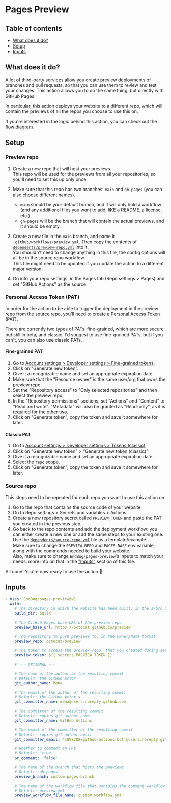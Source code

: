 # Pages Preview

## Table of contents

- [What does it do?](#what-does-it-do)
- [Setup](#faqs)
- [Inputs](#inputs)

## What does it do?

A lot of third-party services allow you create preview deployments of branches and pull requests, so that you can use them to review and test your changes. This action allows you to do the same thing, but directly with GitHub Pages.  

In particular, this action deploys your website to a different repo, which will contain the previews of all the repos you choose to use this on. 

If you're interested in the logic behind this action, you can check out the [flow diagram](docs/flow_diagram.md).

## Setup

### Preview repo

1. Create a new repo that will host your previews.  
  This repo will be used for the previews from all your repositories, so you'll need to set this up only once.

2. Make sure that this repo has two branches: `main` and `gh-pages` (you can also choose different names).
    - `main` should be your default branch, and it will only hold a workflow (and any additional files you want to add, liKE a README, a license, etc.). 
    - `gh-pages` will be the branch that will contain the actual previews, and it should be empty.

3. Create a new file in the `main` branch, and name it `.github/workflows/preview.yml`. Then copy the contents of [`dependents/preview-repo.yml`](dependents/preview_repo.yml) into it.  
  You shouldn't need to change anything in this file, the config options will all be in the source repo workflow.  
  This file might need to be updated if you update the action to a different major version.

4. Go into your repo settings, in the Pages tab (Repo settings > Pages) and set "GitHub Actions" as the source.

### Personal Access Token (PAT)

In order for the action to be able to trigger the deployment in the preview repo from the source repo, you'll need to create a Personal Access Token (PAT).  

There are currently two types of PATs: fine-grained, which are more secure but still in beta, and classic. I'd suggest to use fine-grained PATs, but if you can't, you can also use classic PATs.  

#### Fine-grained PAT

1. Go to [Account settings > Developer settings > Fine-grained tokens](https://github.com/settings/tokens?type=beta).
2. Click on "Generate new token".
3. Give it a recognizable name and set an appropriate expiration date.
4. Make sure that the "Resource owner" is the same user/org that owns the preview repo.
5. Set the "Repository access" to "Only selected repositories" and then select the preview repo.
6. In the "Repository permissions" sections, set "Actions" and "Content" to "Read and write". "Metadata" will also be granted as "Read-only", as it is required for the other two.
7. Click on "Generate token", copy the token and save it somewhere for later.

#### Classic PAT

1. Go to [Account settings > Developer settings > Tokens (classic)](https://github.com/settings/tokens).
2. Click on "Generate new token" > "Generate new token (classic)"
3. Give it a recognizable name and set an appropriate expiration date.
4. Select the `repo` scope.
5. Click on "Generate token", copy the token and save it somewhere for later.

### Source repo

This steps need to be repeated for each repo you want to use this action on.

1. Go to the repo that contains the source code of your website.
2. Go to Repo settings > Secrets and variables > Actions.
3. Create a new repository secret called `PREVIEW_TOKEN` and paste the PAT you created in the previous step.
4. Go back to the repo contents and add the deployment workflow: you can either create a new one or add the same steps to your existing one. Use the [`dependents/source-repo.yml`](dependents/source_repo.yml) file as a template/example.  
  Make sure to change the `PREVIEW_REPO` and `PAGES_BASE` env variable, along with the commands needed to build your website.  
  Also, make sure to change `EndBug/pages-preview`'s inputs to match your needs: more info on that in the ["Inputs"](#inputs) section of this file.

All done! You're now ready to use the action 🎉

## Inputs

```yaml
- uses: EndBug/pages-preview@v1
  with:
    # The directory in which the website has been built, in the a/b/c format
    build_dir: build

    # The GitHub Pages base URL of the preview repo
    preview_base_url: https://octocat.github.io/preview

    # The repository to push previews to, in the Owner/Name format
    preview_repo: octocat/preview

    # The token to access the preview repo, that you created during setup
    preview_token: ${{ secrets.PREVIEW_TOKEN }}

    # --- OPTIONAL ---

    # The name of the author of the resulting commit
    # Default: the GitHub Actor
    git_author_name: Mona

    # The email of the author of the resulting commit
    # Default: the GitHub Actor's
    git_committer_name: mona@users.noreply.github.com

    # The committer of the resulting commit
    # Default: copies git_author_name
    git_committer_name: GitHub Actions

    # The email of the committer of the resulting commit
    # Default: copies git_author_email
    git_committer_email: 41898282+github-actions[bot]@users.noreply.github.com

    # Whether to comment on PRs
    # Default: 'true'
    pr_comment: 'false'

    # The name of the branch that hosts the previews
    # Default: gh-pages
    preview_branch: custom-pages-branch

    # The name of the workflow file that contains the comment workflow in the preview repo
    # Default: preview.yml
    preview_workflow_file_name: custom_workflow.yml
```
